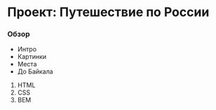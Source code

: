 # Проект: Путешествие по России

### Обзор

-   Интро
-   Картинки
-   Места
-   До Байкала

1. HTML
2. CSS
3. BEM
